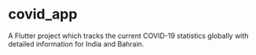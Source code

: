 # covid_app

A Flutter project which tracks the current COVID-19 statistics globally with detailed information for India and Bahrain.


